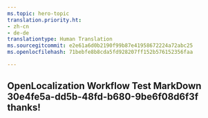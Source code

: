```yaml
---
ms.topic: hero-topic
translation.priority.ht:
- zh-cn
- de-de
translationtype: Human Translation
ms.sourcegitcommit: e2e61a6d0b2190f99b87e41958672224a72abc25
ms.openlocfilehash: 71bebfe8b8cda5fd928207ff152b576152356faa

---
```

## OpenLocalization Workflow Test MarkDown 30e4fe5a-dd5b-48fd-b680-9be6f08d6f3f thanks!



<!--HONumber=Aug16_HO3-->


